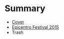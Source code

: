 # Summary

* [Cover](README.md)
* [Epicentro Festival 2015](documentation/EpicentroFestival2015.md)
* Trash

